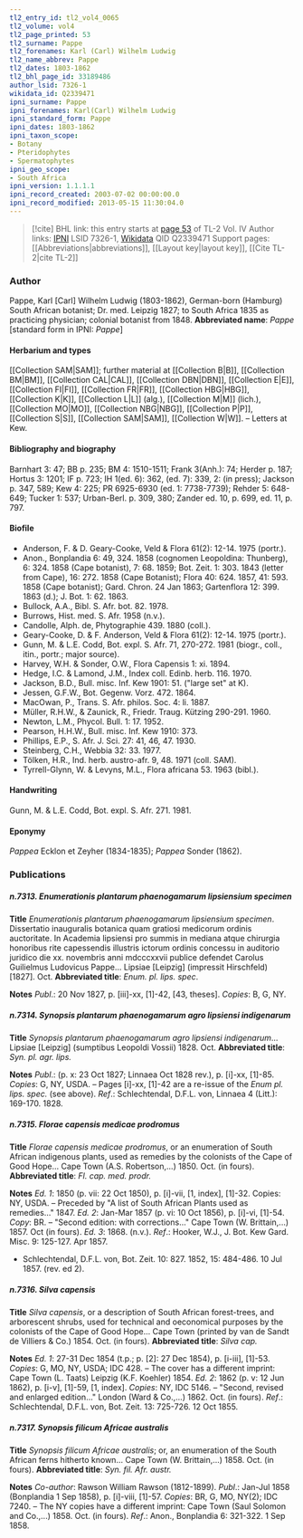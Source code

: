 ```yaml
---
tl2_entry_id: tl2_vol4_0065
tl2_volume: vol4
tl2_page_printed: 53
tl2_surname: Pappe
tl2_forenames: Karl (Carl) Wilhelm Ludwig
tl2_name_abbrev: Pappe
tl2_dates: 1803-1862
tl2_bhl_page_id: 33189486
author_lsid: 7326-1
wikidata_id: Q2339471
ipni_surname: Pappe
ipni_forenames: Karl(Carl) Wilhelm Ludwig
ipni_standard_form: Pappe
ipni_dates: 1803-1862
ipni_taxon_scope: 
- Botany
- Pteridophytes
- Spermatophytes
ipni_geo_scope: 
- South Africa
ipni_version: 1.1.1.1
ipni_record_created: 2003-07-02 00:00:00.0
ipni_record_modified: 2013-05-15 11:30:04.0
---
```


> [!cite] BHL link: this entry starts at [page 53](https://www.biodiversitylibrary.org/page/33189486) of TL-2 Vol. IV
> Author links: [IPNI](https://www.ipni.org/a/7326-1) LSID 7326-1, [Wikidata](https://www.wikidata.org/wiki/Q2339471) QID Q2339471
> Support pages: [[Abbreviations|abbreviations]], [[Layout key|layout key]], [[Cite TL-2|cite TL-2]]

### Author

Pappe, Karl \[Carl\] Wilhelm Ludwig (1803-1862), German-born (Hamburg) South African botanist; Dr. med. Leipzig 1827; to South Africa 1835 as practicing physician; colonial botanist from 1848. 
**Abbreviated name**: *Pappe* \[standard form in IPNI: *Pappe*\]

#### Herbarium and types

[[Collection SAM|SAM]]; further material at [[Collection B|B]], [[Collection BM|BM]], [[Collection CAL|CAL]], [[Collection DBN|DBN]], [[Collection E|E]], [[Collection FI|FI]], [[Collection FR|FR]], [[Collection HBG|HBG]], [[Collection K|K]], [[Collection L|L]] (alg.), [[Collection M|M]] (lich.), [[Collection MO|MO]], [[Collection NBG|NBG]], [[Collection P|P]], [[Collection S|S]], [[Collection SAM|SAM]], [[Collection W|W]]. – Letters at Kew.

#### Bibliography and biography

Barnhart 3: 47; BB p. 235; BM 4: 1510-1511; Frank 3(Anh.): 74; Herder p. 187; Hortus 3: 1201; IF p. 723; IH 1(ed. 6): 362, (ed. 7): 339, 2: (in press); Jackson p. 347, 589; Kew 4: 225; PR 6925-6930 (ed. 1: 7738-7739); Rehder 5: 648-649; Tucker 1: 537; Urban-Berl. p. 309, 380; Zander ed. 10, p. 699, ed. 11, p. 797.

#### Biofile

- Anderson, F. & D. Geary-Cooke, Veld & Flora 61(2): 12-14. 1975 (portr.).
- Anon., Bonplandia 6: 49, 324. 1858 (cognomen Leopoldina: Thunberg), 6: 324. 1858 (Cape botanist), 7: 68. 1859; Bot. Zeit. 1: 303. 1843 (letter from Cape), 16: 272. 1858 (Cape Botanist); Flora 40: 624. 1857, 41: 593. 1858 (Cape botanist); Gard. Chron. 24 Jan 1863; Gartenflora 12: 399. 1863 (d.); J. Bot. 1: 62. 1863.
- Bullock, A.A., Bibl. S. Afr. bot. 82. 1978.
- Burrows, Hist. med. S. Afr. 1958 (n.v.).
- Candolle, Alph. de, Phytographie 439. 1880 (coll.).
- Geary-Cooke, D. & F. Anderson, Veld & Flora 61(2): 12-14. 1975 (portr.).
- Gunn, M. & L.E. Codd, Bot. expl. S. Afr. 71, 270-272. 1981 (biogr., coll., itin., portr.; major source).
- Harvey, W.H. & Sonder, O.W., Flora Capensis 1: xi. 1894.
- Hedge, I.C. & Lamond, J.M., Index coll. Edinb. herb. 116. 1970.
- Jackson, B.D., Bull. misc. Inf. Kew 1901: 51. ("large set" at K).
- Jessen, G.F.W., Bot. Gegenw. Vorz. 472. 1864.
- MacOwan, P., Trans. S. Afr. philos. Soc. 4: li. 1887.
- Müller, R.H.W., & Zaunick, R., Friedr. Traug. Kützing 290-291. 1960.
- Newton, L.M., Phycol. Bull. 1: 17. 1952.
- Pearson, H.H.W., Bull. misc. Inf. Kew 1910: 373.
- Phillips, E.P., S. Afr. J. Sci. 27: 41, 46, 47. 1930.
- Steinberg, C.H., Webbia 32: 33. 1977.
- Tölken, H.R., Ind. herb. austro-afr. 9, 48. 1971 (coll. SAM).
- Tyrrell-Glynn, W. & Levyns, M.L., Flora africana 53. 1963 (bibl.).

#### Handwriting

Gunn, M. & L.E. Codd, Bot. expl. S. Afr. 271. 1981.

#### Eponymy

*Pappea* Ecklon et Zeyher (1834-1835); *Pappea* Sonder (1862).

### Publications

##### n.7313. Enumerationis plantarum phaenogamarum lipsiensium specimen

**Title**
*Enumerationis plantarum phaenogamarum lipsiensium specimen*. Dissertatio inauguralis botanica quam gratiosi medicorum ordinis auctoritate. In Academia lipsiensi pro summis in mediana atque chirurgia honoribus rite capessendis illustris ictorum ordinis concessu in auditorio juridico die xx. novembris anni mdcccxxvii publice defendet Carolus Guilielmus Ludovicus Pappe... Lipsiae \[Leipzig\] (impressit Hirschfeld) \[1827\]. Oct.
**Abbreviated title**: *Enum. pl. lips. spec*.

**Notes**
*Publ*.: 20 Nov 1827, p. \[iii\]-xx, \[1\]-42, \[43, theses\]. *Copies*: B, G, NY.

##### n.7314. Synopsis plantarum phaenogamarum agro lipsiensi indigenarum

**Title**
*Synopsis plantarum phaenogamarum agro lipsiensi indigenarum*... Lipsiae \[Leipzig\] (sumptibus Leopoldi Vossii) 1828. Oct.
**Abbreviated title**: *Syn. pl. agr. lips.*

**Notes**
*Publ*.: (p. x: 23 Oct 1827; Linnaea Oct 1828 rev.), p. \[i\]-xx, \[1\]-85. *Copies*: G, NY, USDA. – Pages \[i\]-xx, \[1\]-42 are a re-issue of the *Enum pl. lips. spec.* (see above).
*Ref*.: Schlechtendal, D.F.L. von, Linnaea 4 (Litt.): 169-170. 1828.

##### n.7315. Florae capensis medicae prodromus

**Title**
*Florae capensis medicae prodromus*, or an enumeration of South African indigenous plants, used as remedies by the colonists of the Cape of Good Hope... Cape Town (A.S. Robertson,...) 1850. Oct. (in fours).
**Abbreviated title**: *Fl. cap. med. prodr.*

**Notes**
*Ed. 1*: 1850 (p. vii: 22 Oct 1850), p. \[i\]-vii, \[1, index\], \[1\]-32. Copies: NY, USDA. – Preceded by "A list of South African Plants used as remedies..." 1847.
*Ed. 2*: Jan-Mar 1857 (p. vi: 10 Oct 1856), p. \[i\]-vi, \[1\]-54. *Copy*: BR. – "Second edition: with corrections..." Cape Town (W. Brittain,...) 1857. Oct (in fours).
*Ed. 3*: 1868. (n.v.).
*Ref*.: Hooker, W.J., J. Bot. Kew Gard. Misc. 9: 125-127. Apr 1857.
- Schlechtendal, D.F.L. von, Bot. Zeit. 10: 827. 1852, 15: 484-486. 10 Jul 1857. (rev. ed 2).

##### n.7316. Silva capensis

**Title**
*Silva capensis*, or a description of South African forest-trees, and arborescent shrubs, used for technical and oeconomical purposes by the colonists of the Cape of Good Hope... Cape Town (printed by van de Sandt de Villiers & Co.) 1854. Oct. (in fours).
**Abbreviated title**: *Silva cap.*

**Notes**
*Ed. 1*: 27-31 Dec 1854 (t.p.; p. \[2\]: 27 Dec 1854), p. \[i-iii\], \[1\]-53. *Copies*: G, MO, NY, USDA; IDC 428. – The cover has a different imprint: Cape Town (L. Taats) Leipzig (K.F. Koehler) 1854.
*Ed. 2*: 1862 (p. v: 12 Jun 1862), p. \[i-v\], \[1\]-59, \[1, index\]. *Copies*: NY, IDC 5146. – "Second, revised and enlarged edition..." London (Ward & Co.,...) 1862. Oct. (in fours).
*Ref*.: Schlechtendal, D.F.L. von, Bot. Zeit. 13: 725-726. 12 Oct 1855.

##### n.7317. Synopsis filicum Africae australis

**Title**
*Synopsis filicum Africae australis*; or, an enumeration of the South African ferns hitherto known... Cape Town (W. Brittain,...) 1858. Oct. (in fours).
**Abbreviated title**: *Syn. fil. Afr. austr.*

**Notes**
*Co-author*: Rawson William Rawson (1812-1899).
*Publ*.: Jan-Jul 1858 (Bonplandia 1 Sep 1858), p. \[i\]-viii, \[1\]-57. *Copies*: BR, G, MO, NY(2); IDC 7240. – The NY copies have a different imprint: Cape Town (Saul Solomon and Co.,...) 1858. Oct. (in fours).
*Ref*.: Anon., Bonplandia 6: 321-322. 1 Sep 1858.

